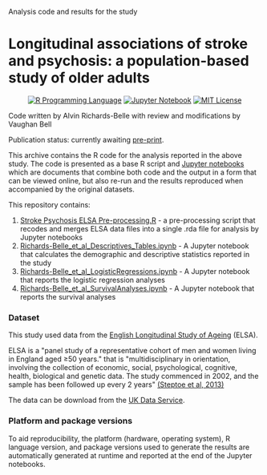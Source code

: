 Analysis code and results for the study

# Longitudinal associations of stroke and psychosis: a population-based study of older adults

<p align="center">
	<a href="https://en.wikipedia.org/wiki/R_(programming_language)"><img
		alt="R Programming Language"
		src="https://img.shields.io/badge/Language-R-%232268BB.svg"></a>
	<a href="https://en.wikipedia.org/wiki/Project_Jupyter#Jupyter_Notebook"><img
		alt="Jupyter Notebook"
		src="https://img.shields.io/badge/Jupyter-Notebook-68B7EB"></a>
	<a href="https://opensource.org/licenses/MIT"><img
		alt="MIT License"
		src="https://img.shields.io/badge/license-MIT-blue.svg"></a>
</p>

Code written by Alvin Richards-Belle with review and modifications by Vaughan Bell

Publication status: currently awaiting [pre-print](https://not_online_yet).

This archive contains the R code for the analysis reported in the above study. The code is presented as a base R script and [Jupyter notebooks](https://jupyter-notebook-beginner-guide.readthedocs.io/en/latest/what_is_jupyter.html) which are documents that combine both code and the output in a form that can be viewed online, but also re-run and the results reproduced when accompanied by the original datasets.

This repository contains:

1.  [Stroke Psychosis ELSA Pre-processing.R](https://github.com/vaughanbell/longitudinal-stroke-psychosis-ELSA/blob/main/Stroke_Psychosis_ELSA_Pre-processing.R) - a pre-processing script that recodes and merges ELSA data files into a single .rda file for analysis by Jupyter notebooks
2.  [Richards-Belle_et_al_Descriptives_Tables.ipynb](https://github.com/vaughanbell/longitudinal-stroke-psychosis-ELSA/blob/main/Richards-Belle_et_al_Descriptives_Tables.ipynb) - A Jupyter notebook that calculates the demographic and descriptive statistics reported in the study
3.  [Richards-Belle_et_al_LogisticRegressions.ipynb](https://github.com/vaughanbell/longitudinal-stroke-psychosis-ELSA/blob/main/Richards-Belle_et_al_LogisticRegressions.ipynb) - A Jupyter notebook that reports the logistic regression analyses 
4.  [Richards-Belle_et_al_SurvivalAnalyses.ipynb](https://github.com/vaughanbell/stroke-psychosis-bidirectional-trajectory/blob/main/Richards-Belle_et_al_SurvivalAnalyses.ipynb) - A Jupyter notebook that reports the survival analyses

### Dataset

This study used data from the [English Longitudinal Study of Ageing](https://www.elsa-project.ac.uk/) (ELSA).

ELSA is a "panel study of a representative cohort of men and women living in England aged ≥50 years." that is "multidisciplinary in orientation, involving the collection of economic, social, psychological, cognitive, health, biological and genetic data. The study commenced in 2002, and the sample has been followed up every 2 years" [(Steptoe et al, 2013)](https://doi.org/10.1093/ije/dys168)

The data can be download from the [UK Data Service](https://beta.ukdataservice.ac.uk/datacatalogue/studies/study?id=5050).

### Platform and package versions

To aid reproducibility, the platform (hardware, operating system), R language version, and package versions used to generate the results are automatically generated at runtime and reported at the end of the Jupyter notebooks.
